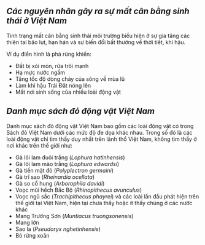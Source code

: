 ## **_Các nguyên nhân gây ra sự mất cân bằng sinh thái ở Việt Nam_**

Tình trạng mất cân bằng sinh thái môi trường biểu hiện ở sự gia tăng các thiên tai bão lụt, hạn hán và sự biến đổi bất thường về thời tiết, khí hậu.

Ví dụ điển hình là phá rừng khiến:

- Đất bị xói mòn, rửa trôi mạnh
- Hạ mực nước ngầm
- Tăng tốc độ dòng chảy của sông về mùa lũ
- Làm khí hậu Trái Đât nóng lên
- Mất nơi sinh sống của nhiều loài động vật

## **_Danh mục sách đỏ động vật Việt Nam_**

Danh mục sách đỏ động vật Việt Nam bao gồm các loài động vật có trong Sách đỏ Việt Nam dưới các mức độ đe dọa khác nhau. Trong số đó là các loài động vật chỉ tìm thấy duy nhất trên lãnh thổ Việt Nam, không tìm thấy ở nơi khác trên thế giới như:

- Gà lôi lam đuôi trắng (*Lophura hatinhensis*)
- Gà lôi lam mào trắng (*Lophura edwardsi*)
- Gà tiền mặt đỏ (*Polyplectron germaini*)
- Gà trĩ sao (*Rheinardia ocellata*)
- Gà so cổ hung (*Arborophila davidi*)
- Voọc mũi hếch Bắc Bộ (*Rhinopithecus avunculus*)
- Voọc ngũ sắc (*Trachipithecus phayrei*) và các loài lần đầu phát hiện trên thế giới tại Việt Nam, hiện tại chưa thấy hoặc ít thấy chúng ở các nước khác
- Mang Trường Sơn (*Muntiacus truongsonensis*)
- Mang lớn
- Sao la (*Pseudoryx nghetinhensis*)
- Bò rừng xoăn